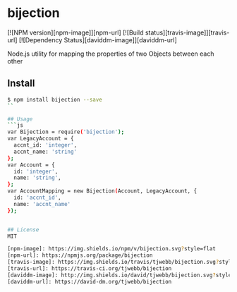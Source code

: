 bijection
=====================

[![NPM version][npm-image]][npm-url]
[![Build status][travis-image]][travis-url]
[![Dependency Status][daviddm-image]][daviddm-url]

Node.js utility for mapping the properties of two Objects between each other


## Install
```sh
$ npm install bijection --save
``

## Usage
```js
var Bijection = require('bijection');
var LegacyAccount = {
  accnt_id: 'integer',
  accnt_name: 'string'
};
var Account = {
  id: 'integer',
  name: 'string',
};
var AccountMapping = new Bijection(Account, LegacyAccount, {
  id: 'accnt_id',
  name: 'accnt_name'
});


## License
MIT

[npm-image]: https://img.shields.io/npm/v/bijection.svg?style=flat
[npm-url]: https://npmjs.org/package/bijection
[travis-image]: https://img.shields.io/travis/tjwebb/bijection.svg?style=flat
[travis-url]: https://travis-ci.org/tjwebb/bijection
[daviddm-image]: http://img.shields.io/david/tjwebb/bijection.svg?style=flat
[daviddm-url]: https://david-dm.org/tjwebb/bijection
